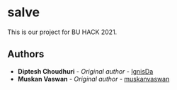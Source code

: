 # salve

This is our project for BU HACK 2021.

## Authors

- **Diptesh Choudhuri** - _Original author_ - [IgnisDa](https://github.com/IgnisDa)
- **Muskan Vaswan** - _Original author_ - [muskanvaswan](https://github.com/muskanvaswan)
